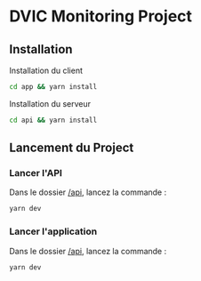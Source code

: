 # DVIC Monitoring Project

## Installation
Installation du client
```bash
cd app && yarn install
```
Installation du serveur
```bash
cd api && yarn install
```
## Lancement du Project
### Lancer l'API

Dans le dossier [/api](/api), lancez la commande :
```bash
yarn dev
```
### Lancer l'application 

Dans le dossier [/api](/app), lancez la commande :
```bash
yarn dev
```